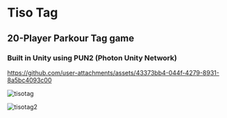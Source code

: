 # Tiso Tag
## 20-Player Parkour Tag game
### Built in Unity using PUN2 (Photon Unity Network)

https://github.com/user-attachments/assets/43373bb4-044f-4279-8931-8a5bc4093c00

![tisotag](https://github.com/user-attachments/assets/095a1060-6010-4f57-b01b-2bc085510bef)

![tisotag2](https://github.com/user-attachments/assets/c0f9b474-45fc-465b-ba79-2383a7ee2be6)
